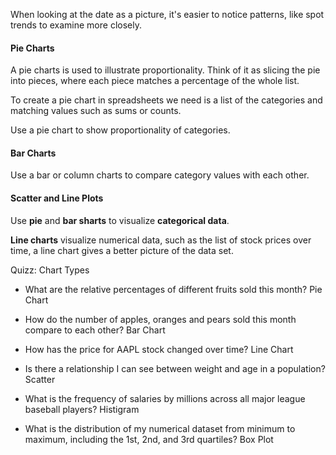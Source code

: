 When looking at the date as a picture, it's easier to notice patterns, like spot trends to examine more closely. 

#### Pie Charts

A pie charts is used to illustrate proportionality. Think of it as slicing the pie into pieces, where each piece matches a percentage of the whole list.

To create a pie chart in spreadsheets we need is a list of the categories and matching values such as sums or counts.

Use a pie chart to show proportionality of categories.

#### Bar Charts

Use a bar or column charts to compare category values with each other.

#### Scatter and Line Plots

Use **pie** and **bar sharts** to visualize **categorical data**.

**Line charts** visualize numerical data, such as the list of stock prices over time, a line chart gives a better picture of the data set.

Quizz: Chart Types

- What are the relative percentages of different fruits sold this month? Pie Chart

- How do the number of apples, oranges and pears sold this month compare to each other? Bar Chart

- How has the price for AAPL stock changed over time? Line Chart

- Is there a relationship I can see between weight and age in a population? Scatter

- What is the frequency of salaries by millions across all major league baseball players? Histigram

- What is the distribution of my numerical dataset from minimum to maximum, including the 1st, 2nd, and 3rd quartiles? Box Plot